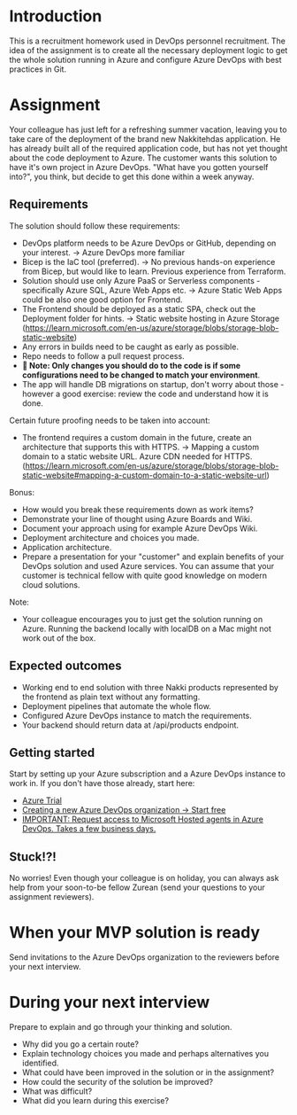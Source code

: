 # Introduction 
This is a recruitment homework used in DevOps personnel recruitment. The idea of the assignment is to create all the necessary deployment logic to get the whole solution running in Azure and configure Azure DevOps with best practices in Git.

# Assignment
Your colleague has just left for a refreshing summer vacation, leaving you to take care of the deployment of the brand new Nakkitehdas application. He has already built all of the required application code, but has not yet thought about the code deployment to Azure. The customer wants this solution to have it's own project in Azure DevOps.
"What have you gotten yourself into?", you think, but decide to get this done within a week anyway. 

## Requirements
The solution should follow these requirements:
- DevOps platform needs to be Azure DevOps or GitHub, depending on your interest. -> Azure DevOps more familiar
- Bicep is the IaC tool (preferred). -> No previous hands-on experience from Bicep, but would like to learn. Previous experience from Terraform.
- Solution should use only Azure PaaS or Serverless components - specifically Azure SQL, Azure Web Apps etc. -> Azure Static Web Apps could be also one good option for Frontend. 
- The Frontend should be deployed as a static SPA, check out the Deployment folder for hints. -> Static website hosting in Azure Storage (https://learn.microsoft.com/en-us/azure/storage/blobs/storage-blob-static-website)
- Any errors in builds need to be caught as early as possible.
- Repo needs to follow a pull request process.
- **🚩 Note: Only changes you should do to the code is if some configurations need to be changed to match your environment**.
- The app will handle DB migrations on startup, don't worry about those - however a good exercise: review the code and understand how it is done.

Certain future proofing needs to be taken into account:
- The frontend requires a custom domain in the future, create an architecture that supports this with HTTPS. -> Mapping a custom domain to a static website URL. Azure CDN needed for HTTPS. (https://learn.microsoft.com/en-us/azure/storage/blobs/storage-blob-static-website#mapping-a-custom-domain-to-a-static-website-url)

Bonus:
- How would you break these requirements down as work items?
- Demonstrate your line of thought using Azure Boards and Wiki.
- Document your approach using for example Azure DevOps Wiki.
- Deployment architecture and choices you made.
- Application architecture.
- Prepare a presentation for your "customer" and explain benefits of your DevOps solution and used Azure services. You can assume that your customer is technical fellow with quite good knowledge on modern cloud solutions.

Note:
- Your colleague encourages you to just get the solution running on Azure. Running the backend locally with localDB on a Mac might not work out of the box.

## Expected outcomes

- Working end to end solution with three Nakki products represented by the frontend as plain text without any formatting.
- Deployment pipelines that automate the whole flow.
- Configured Azure DevOps instance to match the requirements.
- Your backend should return data at /api/products endpoint.

## Getting started

Start by setting up your Azure subscription and a Azure DevOps instance to work in.
If you don't have those already, start here:
- [Azure Trial](https://azure.microsoft.com/en-us/free/)
- [Creating a new Azure DevOps organization -> Start free](https://azure.microsoft.com/en-us/services/devops/)
- [IMPORTANT: Request access to Microsoft Hosted agents in Azure DevOps. Takes a few business days.](https://forms.office.com/pages/responsepage.aspx?id=v4j5cvGGr0GRqy180BHbR63mUWPlq7NEsFZhkyH8jChUMlM3QzdDMFZOMkVBWU5BWFM3SDI2QlRBSC4u)

## Stuck!?!

No worries! Even though your colleague is on holiday, you can always ask help from your soon-to-be fellow Zurean (send your questions to your assignment reviewers). 

# When your MVP solution is ready

Send invitations to the Azure DevOps organization to the reviewers before your next interview.

# During your next interview

Prepare to explain and go through your thinking and solution.

- Why did you go a certain route?
- Explain technology choices you made and perhaps alternatives you identified. 
- What could have been improved in the solution or in the assignment? 
- How could the security of the solution be improved?
- What was difficult?
- What did you learn during this exercise?